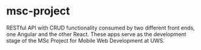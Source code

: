 # msc-project
RESTful API with CRUD functionality consumed by two different front ends, one Angular and the other React. These apps serve as the development stage of the MSc Project for Mobile Web Development at UWS.
